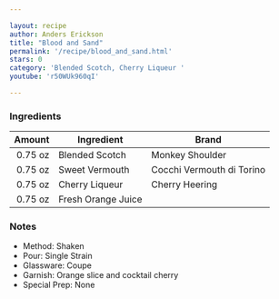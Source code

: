 ```yaml
---

layout: recipe
author: Anders Erickson
title: "Blood and Sand"
permalink: '/recipe/blood_and_sand.html'
stars: 0
category: 'Blended Scotch, Cherry Liqueur '
youtube: 'r50WUk960qI'

---
```


### Ingredients

| Amount  | Ingredient               | Brand          |
| ------: | ------------------ | ------------------------- |
| 0.75 oz | Blended Scotch     | Monkey Shoulder           |
| 0.75 oz | Sweet Vermouth     | Cocchi Vermouth di Torino |
| 0.75 oz | Cherry Liqueur     | Cherry Heering            |
| 0.75 oz | Fresh Orange Juice |

### Notes

- Method: Shaken
- Pour: Single Strain
- Glassware: Coupe
- Garnish: Orange slice and cocktail cherry
- Special Prep: None

